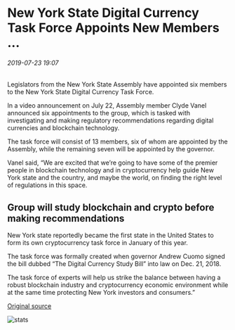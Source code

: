 # New York State Digital Currency Task Force Appoints New Members ...

###### 2019-07-23 19:07

Legislators from the New York State Assembly have appointed six members to the New York State Digital Currency Task Force.

In a video announcement on July 22, Assembly member Clyde Vanel announced six appointments to the group, which is tasked with investigating and making regulatory recommendations regarding digital currencies and blockchain technology.

The task force will consist of 13 members, six of whom are appointed by the Assembly, while the remaining seven will be appointed by the governor.

Vanel said, “We are excited that we’re going to have some of the premier people in blockchain technology and in cryptocurrency help guide New York state and the country, and maybe the world, on finding the right level of regulations in this space.

## Group will study blockchain and crypto before making recommendations 

New York state reportedly became the first state in the United States to form its own cryptocurrency task force in January of this year.

The task force was formally created when governor Andrew Cuomo signed the bill dubbed “The Digital Currency Study Bill” into law on Dec. 21, 2018.

The task force of experts will help us strike the balance between having a robust blockchain industry and cryptocurrency economic environment while at the same time protecting New York investors and consumers.”

[Original source](https://cointelegraph.com/news/new-york-state-digital-currency-task-force-appoints-new-members)

![stats](https://c.statcounter.com/11760860/0/a89fa40b/1/ "stats")